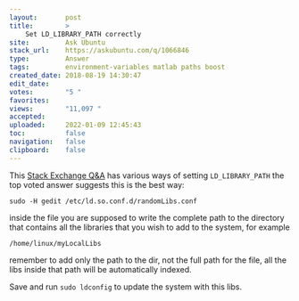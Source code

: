 ```yaml
---
layout:       post
title:        >
    Set LD_LIBRARY_PATH correctly
site:         Ask Ubuntu
stack_url:    https://askubuntu.com/q/1066846
type:         Answer
tags:         environment-variables matlab paths boost
created_date: 2018-08-19 14:30:47
edit_date:    
votes:        "5 "
favorites:    
views:        "11,097 "
accepted:     
uploaded:     2022-01-09 12:45:43
toc:          false
navigation:   false
clipboard:    false
---
```


This [Stack Exchange Q&A][1] has various ways of setting `LD_LIBRARY_PATH` the top voted answer suggests this is the best way:

``` 
sudo -H gedit /etc/ld.so.conf.d/randomLibs.conf

```

inside the file you are supposed to write the complete path to the directory that contains all the libraries that you wish to add to the system, for example

``` 
/home/linux/myLocalLibs

```

remember to add only the path to the dir, not the full path for the file, all the libs inside that path will be automatically indexed.

Save and run `sudo ldconfig` to update the system with this libs.

  [1]: https://stackoverflow.com/questions/13428910/how-to-set-the-environmental-variable-ld-library-path-in-linux
